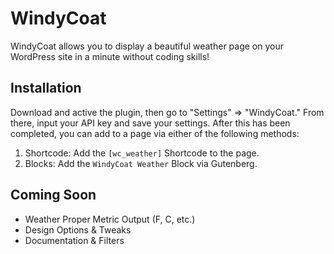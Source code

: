 # WindyCoat

WindyCoat allows you to display a beautiful weather page on your WordPress site in a minute without coding skills! 

## Installation

Download and active the plugin, then go to "Settings" => "WindyCoat."  From there, input your API key and save your settings.
After this has been completed, you can add to a page via either of the following methods:

1.  Shortcode:  Add the `[wc_weather]` Shortcode to the page.
2.  Blocks:  Add the `WindyCoat Weather` Block via Gutenberg.

## Coming Soon

* Weather Proper Metric Output (F, C, etc.)
* Design Options & Tweaks
* Documentation & Filters